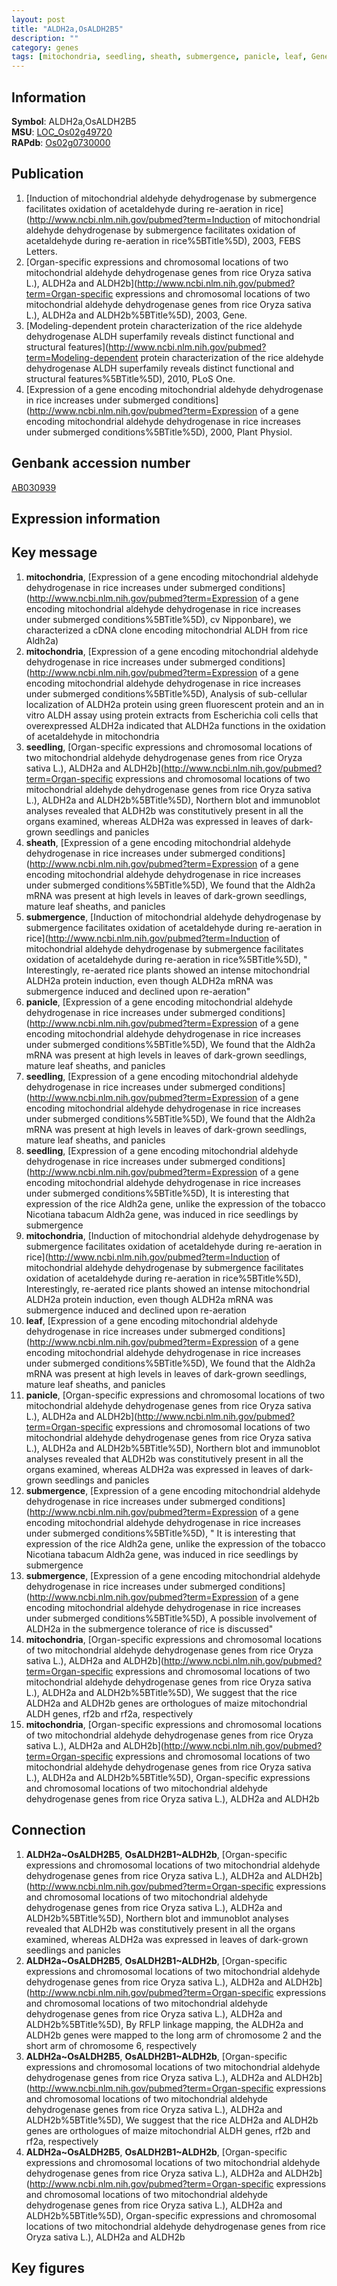 ```yaml
---
layout: post
title: "ALDH2a,OsALDH2B5"
description: ""
category: genes
tags: [mitochondria, seedling, sheath, submergence, panicle, leaf, Gene]
---
```


## Information
__Symbol__: ALDH2a,OsALDH2B5  
__MSU__: [LOC_Os02g49720](http://rice.plantbiology.msu.edu/cgi-bin/ORF_infopage.cgi?orf=LOC_Os02g49720)  
__RAPdb__: [Os02g0730000](http://rapdb.dna.affrc.go.jp/viewer/gbrowse_details/irgsp1?name=Os02g0730000)  

## Publication
1. [Induction of mitochondrial aldehyde dehydrogenase by submergence facilitates oxidation of acetaldehyde during re-aeration in rice](http://www.ncbi.nlm.nih.gov/pubmed?term=Induction of mitochondrial aldehyde dehydrogenase by submergence facilitates oxidation of acetaldehyde during re-aeration in rice%5BTitle%5D), 2003, FEBS Letters.
2. [Organ-specific expressions and chromosomal locations of two mitochondrial aldehyde dehydrogenase genes from rice Oryza sativa L.), ALDH2a and ALDH2b](http://www.ncbi.nlm.nih.gov/pubmed?term=Organ-specific expressions and chromosomal locations of two mitochondrial aldehyde dehydrogenase genes from rice Oryza sativa L.), ALDH2a and ALDH2b%5BTitle%5D), 2003, Gene.
3. [Modeling-dependent protein characterization of the rice aldehyde dehydrogenase ALDH superfamily reveals distinct functional and structural features](http://www.ncbi.nlm.nih.gov/pubmed?term=Modeling-dependent protein characterization of the rice aldehyde dehydrogenase ALDH superfamily reveals distinct functional and structural features%5BTitle%5D), 2010, PLoS One.
4. [Expression of a gene encoding mitochondrial aldehyde dehydrogenase in rice increases under submerged conditions](http://www.ncbi.nlm.nih.gov/pubmed?term=Expression of a gene encoding mitochondrial aldehyde dehydrogenase in rice increases under submerged conditions%5BTitle%5D), 2000, Plant Physiol.

## Genbank accession number
[AB030939](http://www.ncbi.nlm.nih.gov/nuccore/AB030939)  

## Expression information

## Key message
1. __mitochondria__, [Expression of a gene encoding mitochondrial aldehyde dehydrogenase in rice increases under submerged conditions](http://www.ncbi.nlm.nih.gov/pubmed?term=Expression of a gene encoding mitochondrial aldehyde dehydrogenase in rice increases under submerged conditions%5BTitle%5D),  cv Nipponbare), we characterized a cDNA clone encoding mitochondrial ALDH from rice Aldh2a)  
2. __mitochondria__, [Expression of a gene encoding mitochondrial aldehyde dehydrogenase in rice increases under submerged conditions](http://www.ncbi.nlm.nih.gov/pubmed?term=Expression of a gene encoding mitochondrial aldehyde dehydrogenase in rice increases under submerged conditions%5BTitle%5D),  Analysis of sub-cellular localization of ALDH2a protein using green fluorescent protein and an in vitro ALDH assay using protein extracts from Escherichia coli cells that overexpressed ALDH2a indicated that ALDH2a functions in the oxidation of acetaldehyde in mitochondria
3. __seedling__, [Organ-specific expressions and chromosomal locations of two mitochondrial aldehyde dehydrogenase genes from rice Oryza sativa L.), ALDH2a and ALDH2b](http://www.ncbi.nlm.nih.gov/pubmed?term=Organ-specific expressions and chromosomal locations of two mitochondrial aldehyde dehydrogenase genes from rice Oryza sativa L.), ALDH2a and ALDH2b%5BTitle%5D),  Northern blot and immunoblot analyses revealed that ALDH2b was constitutively present in all the organs examined, whereas ALDH2a was expressed in leaves of dark-grown seedlings and panicles
4. __sheath__, [Expression of a gene encoding mitochondrial aldehyde dehydrogenase in rice increases under submerged conditions](http://www.ncbi.nlm.nih.gov/pubmed?term=Expression of a gene encoding mitochondrial aldehyde dehydrogenase in rice increases under submerged conditions%5BTitle%5D),  We found that the Aldh2a mRNA was present at high levels in leaves of dark-grown seedlings, mature leaf sheaths, and panicles
5. __submergence__, [Induction of mitochondrial aldehyde dehydrogenase by submergence facilitates oxidation of acetaldehyde during re-aeration in rice](http://www.ncbi.nlm.nih.gov/pubmed?term=Induction of mitochondrial aldehyde dehydrogenase by submergence facilitates oxidation of acetaldehyde during re-aeration in rice%5BTitle%5D), " Interestingly, re-aerated rice plants showed an intense mitochondrial ALDH2a protein induction, even though ALDH2a mRNA was submergence induced and declined upon re-aeration"
6. __panicle__, [Expression of a gene encoding mitochondrial aldehyde dehydrogenase in rice increases under submerged conditions](http://www.ncbi.nlm.nih.gov/pubmed?term=Expression of a gene encoding mitochondrial aldehyde dehydrogenase in rice increases under submerged conditions%5BTitle%5D),  We found that the Aldh2a mRNA was present at high levels in leaves of dark-grown seedlings, mature leaf sheaths, and panicles
7. __seedling__, [Expression of a gene encoding mitochondrial aldehyde dehydrogenase in rice increases under submerged conditions](http://www.ncbi.nlm.nih.gov/pubmed?term=Expression of a gene encoding mitochondrial aldehyde dehydrogenase in rice increases under submerged conditions%5BTitle%5D),  We found that the Aldh2a mRNA was present at high levels in leaves of dark-grown seedlings, mature leaf sheaths, and panicles
8. __seedling__, [Expression of a gene encoding mitochondrial aldehyde dehydrogenase in rice increases under submerged conditions](http://www.ncbi.nlm.nih.gov/pubmed?term=Expression of a gene encoding mitochondrial aldehyde dehydrogenase in rice increases under submerged conditions%5BTitle%5D),  It is interesting that expression of the rice Aldh2a gene, unlike the expression of the tobacco Nicotiana tabacum Aldh2a gene, was induced in rice seedlings by submergence
9. __mitochondria__, [Induction of mitochondrial aldehyde dehydrogenase by submergence facilitates oxidation of acetaldehyde during re-aeration in rice](http://www.ncbi.nlm.nih.gov/pubmed?term=Induction of mitochondrial aldehyde dehydrogenase by submergence facilitates oxidation of acetaldehyde during re-aeration in rice%5BTitle%5D),  Interestingly, re-aerated rice plants showed an intense mitochondrial ALDH2a protein induction, even though ALDH2a mRNA was submergence induced and declined upon re-aeration
10. __leaf__, [Expression of a gene encoding mitochondrial aldehyde dehydrogenase in rice increases under submerged conditions](http://www.ncbi.nlm.nih.gov/pubmed?term=Expression of a gene encoding mitochondrial aldehyde dehydrogenase in rice increases under submerged conditions%5BTitle%5D),  We found that the Aldh2a mRNA was present at high levels in leaves of dark-grown seedlings, mature leaf sheaths, and panicles
11. __panicle__, [Organ-specific expressions and chromosomal locations of two mitochondrial aldehyde dehydrogenase genes from rice Oryza sativa L.), ALDH2a and ALDH2b](http://www.ncbi.nlm.nih.gov/pubmed?term=Organ-specific expressions and chromosomal locations of two mitochondrial aldehyde dehydrogenase genes from rice Oryza sativa L.), ALDH2a and ALDH2b%5BTitle%5D),  Northern blot and immunoblot analyses revealed that ALDH2b was constitutively present in all the organs examined, whereas ALDH2a was expressed in leaves of dark-grown seedlings and panicles
12. __submergence__, [Expression of a gene encoding mitochondrial aldehyde dehydrogenase in rice increases under submerged conditions](http://www.ncbi.nlm.nih.gov/pubmed?term=Expression of a gene encoding mitochondrial aldehyde dehydrogenase in rice increases under submerged conditions%5BTitle%5D), " It is interesting that expression of the rice Aldh2a gene, unlike the expression of the tobacco Nicotiana tabacum Aldh2a gene, was induced in rice seedlings by submergence
13. __submergence__, [Expression of a gene encoding mitochondrial aldehyde dehydrogenase in rice increases under submerged conditions](http://www.ncbi.nlm.nih.gov/pubmed?term=Expression of a gene encoding mitochondrial aldehyde dehydrogenase in rice increases under submerged conditions%5BTitle%5D),  A possible involvement of ALDH2a in the submergence tolerance of rice is discussed"
14. __mitochondria__, [Organ-specific expressions and chromosomal locations of two mitochondrial aldehyde dehydrogenase genes from rice Oryza sativa L.), ALDH2a and ALDH2b](http://www.ncbi.nlm.nih.gov/pubmed?term=Organ-specific expressions and chromosomal locations of two mitochondrial aldehyde dehydrogenase genes from rice Oryza sativa L.), ALDH2a and ALDH2b%5BTitle%5D),  We suggest that the rice ALDH2a and ALDH2b genes are orthologues of maize mitochondrial ALDH genes, rf2b and rf2a, respectively
15. __mitochondria__, [Organ-specific expressions and chromosomal locations of two mitochondrial aldehyde dehydrogenase genes from rice Oryza sativa L.), ALDH2a and ALDH2b](http://www.ncbi.nlm.nih.gov/pubmed?term=Organ-specific expressions and chromosomal locations of two mitochondrial aldehyde dehydrogenase genes from rice Oryza sativa L.), ALDH2a and ALDH2b%5BTitle%5D), Organ-specific expressions and chromosomal locations of two mitochondrial aldehyde dehydrogenase genes from rice Oryza sativa L.), ALDH2a and ALDH2b

## Connection
1. __ALDH2a~OsALDH2B5__, __OsALDH2B1~ALDH2b__, [Organ-specific expressions and chromosomal locations of two mitochondrial aldehyde dehydrogenase genes from rice Oryza sativa L.), ALDH2a and ALDH2b](http://www.ncbi.nlm.nih.gov/pubmed?term=Organ-specific expressions and chromosomal locations of two mitochondrial aldehyde dehydrogenase genes from rice Oryza sativa L.), ALDH2a and ALDH2b%5BTitle%5D),  Northern blot and immunoblot analyses revealed that ALDH2b was constitutively present in all the organs examined, whereas ALDH2a was expressed in leaves of dark-grown seedlings and panicles
2. __ALDH2a~OsALDH2B5__, __OsALDH2B1~ALDH2b__, [Organ-specific expressions and chromosomal locations of two mitochondrial aldehyde dehydrogenase genes from rice Oryza sativa L.), ALDH2a and ALDH2b](http://www.ncbi.nlm.nih.gov/pubmed?term=Organ-specific expressions and chromosomal locations of two mitochondrial aldehyde dehydrogenase genes from rice Oryza sativa L.), ALDH2a and ALDH2b%5BTitle%5D),  By RFLP linkage mapping, the ALDH2a and ALDH2b genes were mapped to the long arm of chromosome 2 and the short arm of chromosome 6, respectively
3. __ALDH2a~OsALDH2B5__, __OsALDH2B1~ALDH2b__, [Organ-specific expressions and chromosomal locations of two mitochondrial aldehyde dehydrogenase genes from rice Oryza sativa L.), ALDH2a and ALDH2b](http://www.ncbi.nlm.nih.gov/pubmed?term=Organ-specific expressions and chromosomal locations of two mitochondrial aldehyde dehydrogenase genes from rice Oryza sativa L.), ALDH2a and ALDH2b%5BTitle%5D),  We suggest that the rice ALDH2a and ALDH2b genes are orthologues of maize mitochondrial ALDH genes, rf2b and rf2a, respectively
4. __ALDH2a~OsALDH2B5__, __OsALDH2B1~ALDH2b__, [Organ-specific expressions and chromosomal locations of two mitochondrial aldehyde dehydrogenase genes from rice Oryza sativa L.), ALDH2a and ALDH2b](http://www.ncbi.nlm.nih.gov/pubmed?term=Organ-specific expressions and chromosomal locations of two mitochondrial aldehyde dehydrogenase genes from rice Oryza sativa L.), ALDH2a and ALDH2b%5BTitle%5D), Organ-specific expressions and chromosomal locations of two mitochondrial aldehyde dehydrogenase genes from rice Oryza sativa L.), ALDH2a and ALDH2b

## Key figures


